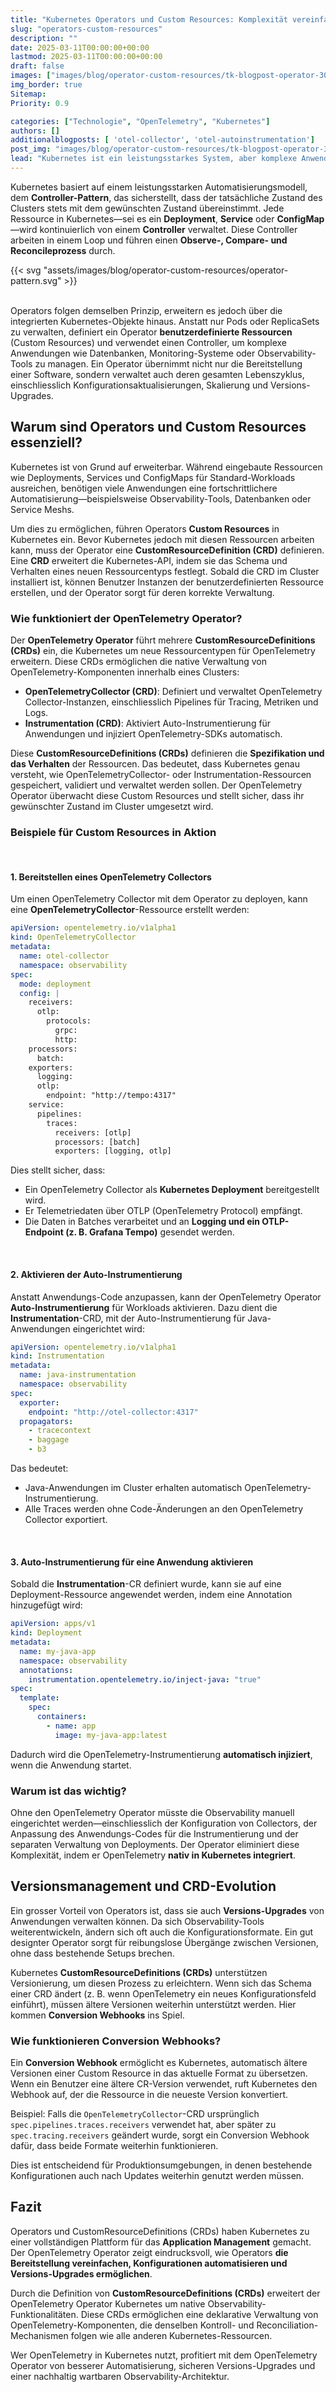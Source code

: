 ```yaml
---
title: "Kubernetes Operators und Custom Resources: Komplexität vereinfachen"
slug: "operators-custom-resources"
description: ""
date: 2025-03-11T00:00:00+00:00
lastmod: 2025-03-11T00:00:00+00:00
draft: false
images: ["images/blog/operator-custom-resources/tk-blogpost-operator-3000x2000.png"]
img_border: true
Sitemap:
Priority: 0.9

categories: ["Technologie", "OpenTelemetry", "Kubernetes"]
authors: []
additionalblogposts: [ 'otel-collector', 'otel-autoinstrumentation']
post_img: "images/blog/operator-custom-resources/tk-blogpost-operator-3000x2000.png"
lead: "Kubernetes ist ein leistungsstarkes System, aber komplexe Anwendungen erfordern oft mehr als nur die integrierten Ressourcen. Hier kommen Operators und Custom Resources ins Spiel. Sie ermöglichen eine native Verwaltung spezialisierter Software, indem sie die Kubernetes-API erweitern und Automatisierung auf ein neues Level heben. In diesem Beitrag schauen wir uns an, wie der OpenTelemetry Operator funktioniert, welche CustomResourceDefinitions (CRDs) er einführt und warum Operators ein essenzieller Bestandteil moderner Kubernetes-Umgebungen sind."
---
```


Kubernetes basiert auf einem leistungsstarken Automatisierungsmodell, dem **Controller-Pattern**, das sicherstellt, dass der tatsächliche Zustand des Clusters stets mit dem gewünschten Zustand übereinstimmt. Jede Ressource in Kubernetes—sei es ein **Deployment**, **Service** oder **ConfigMap**—wird kontinuierlich von einem **Controller** verwaltet. Diese Controller arbeiten in einem Loop und führen einen **Observe-, Compare- und Reconcileprozess** durch.

{{< svg "assets/images/blog/operator-custom-resources/operator-pattern.svg" >}}
<br>
<br>

Operators folgen demselben Prinzip, erweitern es jedoch über die integrierten Kubernetes-Objekte hinaus. Anstatt nur Pods oder ReplicaSets zu verwalten, definiert ein Operator **benutzerdefinierte Ressourcen** (Custom Resources) und verwendet einen Controller, um komplexe Anwendungen wie Datenbanken, Monitoring-Systeme oder Observability-Tools zu managen. Ein Operator übernimmt nicht nur die Bereitstellung einer Software, sondern verwaltet auch deren gesamten Lebenszyklus, einschliesslich Konfigurationsaktualisierungen, Skalierung und Versions-Upgrades.

## Warum sind Operators und Custom Resources essenziell?

Kubernetes ist von Grund auf erweiterbar. Während eingebaute Ressourcen wie Deployments, Services und ConfigMaps für Standard-Workloads ausreichen, benötigen viele Anwendungen eine fortschrittlichere Automatisierung—beispielsweise Observability-Tools, Datenbanken oder Service Meshs.

Um dies zu ermöglichen, führen Operators **Custom Resources** in Kubernetes ein. Bevor Kubernetes jedoch mit diesen Ressourcen arbeiten kann, muss der Operator eine **CustomResourceDefinition (CRD)** definieren. Eine **CRD** erweitert die Kubernetes-API, indem sie das Schema und Verhalten eines neuen Ressourcentyps festlegt. Sobald die CRD im Cluster installiert ist, können Benutzer Instanzen der benutzerdefinierten Ressource erstellen, und der Operator sorgt für deren korrekte Verwaltung.

### Wie funktioniert der OpenTelemetry Operator?

Der **OpenTelemetry Operator** führt mehrere **CustomResourceDefinitions (CRDs)** ein, die Kubernetes um neue Ressourcentypen für OpenTelemetry erweitern. Diese CRDs ermöglichen die native Verwaltung von OpenTelemetry-Komponenten innerhalb eines Clusters:

* **OpenTelemetryCollector (CRD)**: Definiert und verwaltet OpenTelemetry Collector-Instanzen, einschliesslich Pipelines für Tracing, Metriken und Logs.
* **Instrumentation (CRD)**: Aktiviert Auto-Instrumentierung für Anwendungen und injiziert OpenTelemetry-SDKs automatisch.

Diese **CustomResourceDefinitions (CRDs)** definieren die **Spezifikation und das Verhalten** der Ressourcen. Das bedeutet, dass Kubernetes genau versteht, wie OpenTelemetryCollector- oder Instrumentation-Ressourcen gespeichert, validiert und verwaltet werden sollen. Der OpenTelemetry Operator überwacht diese Custom Resources und stellt sicher, dass ihr gewünschter Zustand im Cluster umgesetzt wird.

### Beispiele für Custom Resources in Aktion

<br>

#### 1. Bereitstellen eines OpenTelemetry Collectors

Um einen OpenTelemetry Collector mit dem Operator zu deployen, kann eine **OpenTelemetryCollector**-Ressource erstellt werden:

```yaml
apiVersion: opentelemetry.io/v1alpha1
kind: OpenTelemetryCollector
metadata:
  name: otel-collector
  namespace: observability
spec:
  mode: deployment
  config: |
    receivers:
      otlp:
        protocols:
          grpc:
          http:
    processors:
      batch:
    exporters:
      logging:
      otlp:
        endpoint: "http://tempo:4317"
    service:
      pipelines:
        traces:
          receivers: [otlp]
          processors: [batch]
          exporters: [logging, otlp]
```

Dies stellt sicher, dass:

* Ein OpenTelemetry Collector als **Kubernetes Deployment** bereitgestellt wird.
* Er Telemetriedaten über OTLP (OpenTelemetry Protocol) empfängt.
* Die Daten in Batches verarbeitet und an **Logging und ein OTLP-Endpoint (z. B. Grafana Tempo)** gesendet werden.

<br>

#### 2. Aktivieren der Auto-Instrumentierung

Anstatt Anwendungs-Code anzupassen, kann der OpenTelemetry Operator **Auto-Instrumentierung** für Workloads aktivieren. Dazu dient die **Instrumentation**-CRD, mit der Auto-Instrumentierung für Java-Anwendungen eingerichtet wird:

```yaml
apiVersion: opentelemetry.io/v1alpha1
kind: Instrumentation
metadata:
  name: java-instrumentation
  namespace: observability
spec:
  exporter:
    endpoint: "http://otel-collector:4317"
  propagators:
    - tracecontext
    - baggage
    - b3
```

Das bedeutet:

* Java-Anwendungen im Cluster erhalten automatisch OpenTelemetry-Instrumentierung.
* Alle Traces werden ohne Code-Änderungen an den OpenTelemetry Collector exportiert.

<br>

#### 3. Auto-Instrumentierung für eine Anwendung aktivieren

Sobald die **Instrumentation**-CR definiert wurde, kann sie auf eine Deployment-Ressource angewendet werden, indem eine Annotation hinzugefügt wird:

```yaml
apiVersion: apps/v1
kind: Deployment
metadata:
  name: my-java-app
  namespace: observability
  annotations:
    instrumentation.opentelemetry.io/inject-java: "true"
spec:
  template:
    spec:
      containers:
        - name: app
          image: my-java-app:latest
```

Dadurch wird die OpenTelemetry-Instrumentierung **automatisch injiziert**, wenn die Anwendung startet.

### Warum ist das wichtig?

Ohne den OpenTelemetry Operator müsste die Observability manuell eingerichtet werden—einschliesslich der Konfiguration von Collectors, der Anpassung des Anwendungs-Codes für die Instrumentierung und der separaten Verwaltung von Deployments. Der Operator eliminiert diese Komplexität, indem er OpenTelemetry **nativ in Kubernetes integriert**.

## Versionsmanagement und CRD-Evolution

Ein grosser Vorteil von Operators ist, dass sie auch **Versions-Upgrades** von Anwendungen verwalten können. Da sich Observability-Tools weiterentwickeln, ändern sich oft auch die Konfigurationsformate. Ein gut designter Operator sorgt für reibungslose Übergänge zwischen Versionen, ohne dass bestehende Setups brechen.

Kubernetes **CustomResourceDefinitions (CRDs)** unterstützen Versionierung, um diesen Prozess zu erleichtern. Wenn sich das Schema einer CRD ändert (z. B. wenn OpenTelemetry ein neues Konfigurationsfeld einführt), müssen ältere Versionen weiterhin unterstützt werden. Hier kommen **Conversion Webhooks** ins Spiel.

### Wie funktionieren Conversion Webhooks?

Ein **Conversion Webhook** ermöglicht es Kubernetes, automatisch ältere Versionen einer Custom Resource in das aktuelle Format zu übersetzen. Wenn ein Benutzer eine ältere CR-Version verwendet, ruft Kubernetes den Webhook auf, der die Ressource in die neueste Version konvertiert.

Beispiel: Falls die `OpenTelemetryCollector`-CRD ursprünglich `spec.pipelines.traces.receivers` verwendet hat, aber später zu `spec.tracing.receivers` geändert wurde, sorgt ein Conversion Webhook dafür, dass beide Formate weiterhin funktionieren.

Dies ist entscheidend für Produktionsumgebungen, in denen bestehende Konfigurationen auch nach Updates weiterhin genutzt werden müssen.

## Fazit

Operators und CustomResourceDefinitions (CRDs) haben Kubernetes zu einer vollständigen Plattform für das **Application Management** gemacht. Der OpenTelemetry Operator zeigt eindrucksvoll, wie Operators **die Bereitstellung vereinfachen, Konfigurationen automatisieren und Versions-Upgrades ermöglichen**.

Durch die Definition von **CustomResourceDefinitions (CRDs)** erweitert der OpenTelemetry Operator Kubernetes um native Observability-Funktionalitäten. Diese CRDs ermöglichen eine deklarative Verwaltung von OpenTelemetry-Komponenten, die denselben Kontroll- und Reconciliation-Mechanismen folgen wie alle anderen Kubernetes-Ressourcen.

Wer OpenTelemetry in Kubernetes nutzt, profitiert mit dem OpenTelemetry Operator von besserer Automatisierung, sicheren Versions-Upgrades und einer nachhaltig wartbaren Observability-Architektur.
